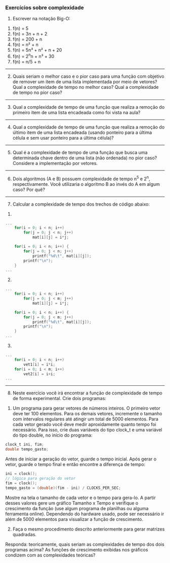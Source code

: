 ### Exercícios sobre complexidade

1) Escrever na notação Big-O:

1. f(n) = 5
2. f(n) = 3n + n + 2
3. f(n) = 200 + n
4. f(n) = n² + n
5. f(n) = 5n³ + n² + n + 20
6. f(n) = 2<sup>n</sup>n + n³ + 30
7. f(n) = n/5 + n
___
2) Quais seriam o melhor caso e o pior caso para uma função com objetivo de remover um item de uma lista implementada por meio de 
vetores? Qual a complexidade de tempo no melhor caso? Qual a complexidade de tempo no pior caso?
___
3) Qual a complexidade de tempo de uma função que realiza a remoção do primeiro item de uma lista encadeada como foi vista na aula?
___
4) Qual a complexidade de tempo de uma função que realiza a remoção do último item de uma lista encadeada (usando ponteiro para a última
célula e sem usar ponteiro para a última célula)?
___
5) Qual é a complexidade de tempo de uma função que busca uma determinada chave dentro de uma lista (não ordenada) no pior caso? 
Considere a implementação por vetores.
___
6) Dois algoritmos (A e B) possuem complexidade de tempo n<sup>5</sup> e 2<sup>n</sup>, respectivamente. Você utilizaria o algoritmo B 
ao invés do A em algum caso? Por quê? 
___
7) Calcular a complexidade de tempo dos trechos de código abaixo:
1.
```c
...
    for(i = 0; i < n; i++)
        for(j = 0; j < n; j++)
            mat[i][j] = i*j;

    for(i = 0; i < n; i++) {
        for(j = 0; j < n; j++)
            printf("%d\t", mat[i][j]);
        printf("\n");
    }
...
```

2.
```c
...
    for(i = 0; i < n; i++)
        for(j = 0; j < m; j++)
            mat[i][j] = i*j;

    for(i = 0; i < n; i++) {
        for(j = 0; j < m; j++)
            printf("%d\t", mat[i][j]);
        printf("\n");
    }
...
```

3.
```c
...
    for(i = 0; i < n; i++)
        vet1[i] = i*i;
    for(i = 0; i < m; i++)
        vet2[i] = i+i;
...
```
___
8) Neste exercício você irá encontrar a função de complexidade de tempo de forma experimental. Crie dois programas:

1. Um programa para gerar vetores de números inteiros. O primeiro vetor deve ter 100 elementos. Para os demais vetores, incremente o tamanho com intervalos regulares até atingir um total de 5000 elementos. Para cada vetor gerado você deve medir aproxidamente quanto tempo foi necessário. Para isso, crie duas variáveis do tipo clock_t e uma variável do tipo double, no início do programa:
```c
clock_t ini, fim;
double tempo_gasto;
```
Antes de iniciar a geração do vetor, guarde o tempo inicial. Após gerar o vetor, guarde o tempo final e então encontre a diferença de tempo:
```c
ini = clock();
// lógica para geração do vetor
fim = clock();
tempo_gasto = (double)(fim - ini) / CLOCKS_PER_SEC;
```
Mostre na tela o tamanho de cada vetor e o tempo para gera-lo. A partir desses valores gere um gráfico Tamanho x Tempo e verifique o crescimento da função (use algum programa de planilhas ou alguma ferramenta online). Dependendo do hardware usado, pode ser necessário ir além de 5000 elementos para visualizar a função de crescimento.

2. Faça o mesmo procedimento descrito anteriormente para gerar matrizes quadradas. 

Responda: teoricamente, quais seriam as complexidades de tempo dos dois programas acima? As funções de crescimento exibidas nos gráficos condizem com as complexidades teóricas?
